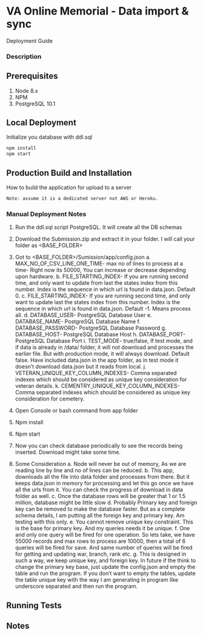 
# VA Online Memorial - Data import & sync 
Deployment Guide

### Description

## Prerequisites
1. Node 8.x
  1. NPM
1. PostgreSQL 10.1


## Local Deployment
Initialize you database with ddl.sql

```bash
npm install
npm start

```

## Production Build and Installation
How to build the application for upload to a server
```bash
Note: assume it is a dedicated server not AWS or Heroku.
```

### Manual Deployment Notes
1.	Run the ddl.sql script PostgreSQL. It will create all the DB schemas
2.	Download the Submission.zip and extract it in your folder. I will call your folder as <BASE_FOLDER>
3.	Got to <BASE_FOLDER>/Sumission/app/config.json
a.	MAX_NO_OF_CSV_LINE_ONE_TIME- max no of lines to process at a time- Right now its 50000, You can increase or decrease depending upon hardware.
b.	FILE_STARTING_INDEX- If you are running second time, and only want to update from  last the states index from this number. Index is the sequence in which url is found in data.json. Default 0.
c.	FILE_STARTING_INDEX- If you are running second time, and only want to update last the states index from this number. Index is the sequence in which url is found in data.json. Default -1. Means process all.
d.	DATABASE_USER- PostgreSQL  Database User
e.	DATABASE_NAME-  PostgreSQL  Database Name
f.	DATABASE_PASSWORD-   PostgreSQL  Database Password
g.	DATABASE_HOST-  PostgreSQL  Database Host
h.	DATABASE_PORT- PostgreSQL  Database Port
i.	TEST_MODE- true/false, If test mode, and if data is already in /data/ folder, it will not download and processes the earlier file. But with production mode, it will always download. Default false. Have included data.json in the app folder, as in test mode it doesn’t download data.json but it reads from local.
j.	VETERAN_UNIQUE_KEY_COLUMN_INDEXES-  Comma separated indexes which should be considered as unique key consideration for veteran details. 
k.	CEMENTRY_UNIQUE_KEY_COLUMN_INDEXES- Comma separated indexes which should be considered as unique key consideration for cemetery. 

4.	Open Console or bash command from app folder
5.	Npm install
6.	Npm start
7.	Now you can check database periodically to see the records being inserted. Download might take some time.
8.	Some Consideration
  a.	 Node will never be out of memory, As we are reading line by line and no of lines can be reduced.
  b.	This app, downloads all the file into data folder and processes from there. But it keeps data.json in memory for processing and let this go once we have all the urls from it. You can check the progress of download in data folder as well.
  c.	Once the database rows will be greater that 1 or 1.5 million, database might be little slow
  d.	Probably Primary key and foreign key can be removed to make the database faster. But as a complete schema details, I am putting all the foreign key and primary key. Am testing with this only.
  e.	You cannot remove unique key constraint. This is the base for primary key. And my queries needs it be unique. 
  f.	One and only one query will be fired for one operation.  So lets take, we have 55000 records and max rows to process are 10000,       then a total of 6 queries will be fired for save. And same number of queries will be fired for getting and updating war, branch,      rank etc.
  g.	This is designed in such a way, we keep unique key, and foreign key. In future if the think to change the primary key base, just update the config.json and empty the table and run the program. If you don’t want to empty the tables, update the table unique key with the way I am generating in program like underscore separated and then run the program.


## Running Tests

## Notes
